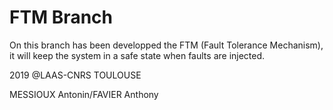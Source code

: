 # FTM Branch

On this branch has been developped the FTM (Fault Tolerance Mechanism), it will keep the system in a safe state when faults are injected.

 
 2019 @LAAS-CNRS TOULOUSE
 
 MESSIOUX Antonin/FAVIER Anthony
